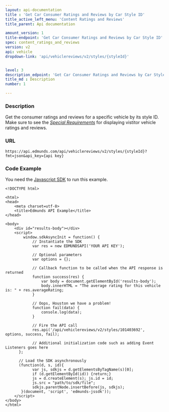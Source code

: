 ```yaml
---
layout: api-documentation
title : 'Get Car Consumer Ratings and Reviews by Car Style ID'
title_active_left_menu: 'Content Ratings and Reviews'
title_parent: Api documentation

amount_version: 1
title-endpoint: 'Get Car Consumer Ratings and Reviews by Car Style ID'
spec: content_ratings_and_reviews
version: v2
api: vehicle
dropdown-link: 'api/vehiclereviews/v2/styles/{styleId}'


level: 3
description_edpoint: 'Get Car Consumer Ratings and Reviews by Car Style ID'
title_md : Description
number: 1

---
```


### Description

Get the consumer ratings and reviews for a specific vehicle by its style ID.
Make sure to see the [*Special Requirements*](http://developer.edmunds.com/api-documentation/vehicle/content_ratings_and_reviews/v2/) for displaying vistitor vehicle ratings and reviews.

### URL

	https://api.edmunds.com/api/vehiclereviews/v2/styles/{styleId}?fmt=json&api_key={api key}
	
### Code Example

You need the [Javascript SDK](https://github.com/EdmundsAPI/edmunds-javascript-sdk) to run this example.

	<!DOCTYPE html>

	<html>
	<head>
		<meta charset=utf-8>
		<title>Edmunds API Example</title>
	</head>

	<body>
		<div id="results-body"></div>
		<script>
		  	window.sdkAsyncInit = function() {
		    	// Instantiate the SDK
				var res = new EDMUNDSAPI('YOUR API KEY');

				// Optional parameters
				var options = {};

				// Callback function to be called when the API response is returned
				function success(res) {
					var body = document.getElementById('results-body');
					body.innerHTML = "The average rating for this vehicle is: " + res.averageRating;
				}

				// Oops, Houston we have a problem!
				function fail(data) {
					console.log(data);
				}

				// Fire the API call
				res.api('/api/vehiclereviews/v2/styles/101403692', options, success, fail);

			    // Additional initialization code such as adding Event Listeners goes here
		  };

		  // Load the SDK asynchronously
		  (function(d, s, id){
		     	var js, sdkjs = d.getElementsByTagName(s)[0];
		     	if (d.getElementById(id)) {return;}
		     	js = d.createElement(s); js.id = id;
		     	js.src = "path/to/sdk/file";
		     	sdkjs.parentNode.insertBefore(js, sdkjs);
		   }(document, 'script', 'edmunds-jssdk'));
		</script>
	</body>
	</html>